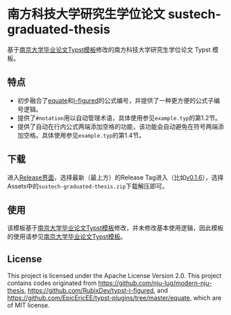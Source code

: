 # 南方科技大学研究生学位论文 sustech-graduated-thesis

基于[南京大学毕业论文Typst模板](https://github.com/nju-lug/modern-nju-thesis)修改的南方科技大学研究生学位论文 Typst 模板。

## 特点

- 初步融合了[equate](https://typst.app/universe/package/equate)和[i-figured](https://typst.app/universe/package/i-figured)的公式编号，并提供了一种更方便的公式子编号逻辑。
- 提供了`#notation`用以自动管理术语，具体使用参见`example.typ`的第1.2节。
- 提供了自动在行内公式两端添加空格的功能，该功能会自动避免在符号两端添加空格。具体使用参见`example.typ`的第1.4节。


## 下载

进入[Release界面](https://github.com/sses7757/sustech-graduated-thesis/tags)，选择最新（最上方）的Release Tag进入（比如[v0.1.6](https://github.com/sses7757/sustech-graduated-thesis/releases/tag/v0.1.6)），选择Assets中的`sustech-graduated-thesis.zip`下载解压即可。

## 使用

该模板基于[南京大学毕业论文Typst模板](https://github.com/nju-lug/modern-nju-thesis)修改，并未修改基本使用逻辑，因此模板的使用请参见[南京大学毕业论文Typst模板](https://github.com/nju-lug/modern-nju-thesis)。


## License

This project is licensed under the Apache License Version 2.0.
This project contains codes originated from https://github.com/nju-lug/modern-nju-thesis, https://github.com/RubixDev/typst-i-figured, and https://github.com/EpicEricEE/typst-plugins/tree/master/equate, which are of MIT license.
